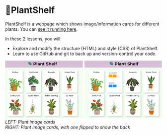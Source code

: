 # 🌿PlantShelf  
PlantShelf is a webpage which shows image/information cards for different plants. You can [see it running here](https://s-mangan.github.io/plantshelf/). 


In these 2 lessons, you will:  
* Explore and modify the structure (HTML) and style (CSS) of PlantShelf.  
* Learn to use GitHub and git to back up and version-control your code.  

![Plant image cards on the PlantShelf webpage](/documentation/plantshelf.png "Plant image cards (left), and the image cards again with one flipped to show the back (right)")
*LEFT: Plant image cards*  
*RIGHT: Plant image cards, with one flipped to show the back*
